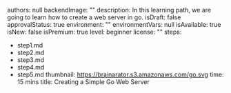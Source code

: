 authors: null
backendImage: ""
description: In this learning path, we are going to learn how to create a web server in go.
isDraft: false
approvalStatus: true
environment: ""
environmentVars: null
isAvailable: true
isNew: false
isPremium: true
level: beginner
license: ""
steps:
- step1.md
- step2.md
- step3.md
- step4.md
- step5.md
thumbnail: https://brainarator.s3.amazonaws.com/go.svg
time: 15 mins
title: Creating a Simple Go Web Server
